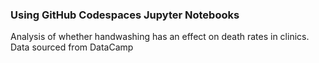 ### Using GitHub Codespaces  Jupyter Notebooks

Analysis of whether handwashing has an effect on death rates in clinics. Data sourced from DataCamp
